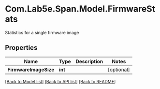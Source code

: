 # Com.Lab5e.Span.Model.FirmwareStats
Statistics for a single firmware image

## Properties

Name | Type | Description | Notes
------------ | ------------- | ------------- | -------------
**FirmwareImageSize** | **int** |  | [optional] 

[[Back to Model list]](../README.md#documentation-for-models) [[Back to API list]](../README.md#documentation-for-api-endpoints) [[Back to README]](../README.md)

